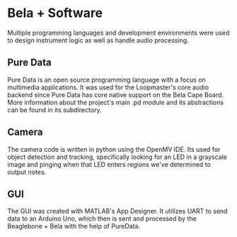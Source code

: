 # Bela + Software

Multiple programming languages and development environments were used to design instrument logic as well as handle audio processing.

## Pure Data
Pure Data is an open source programming language with a focus on multimedia applications. It was used for the Loopmaster's core audio backend since Pure Data has core native support on the Bela Cape Board. More information about the project's main .pd module and its abstractions can be found in its subdirectory.

## Camera
The camera code is written in python using the OpenMV IDE. Its used for object detection and tracking, specifically looking for an LED in a grayscale image and pinging when that LED enters regions we've determined to output notes.

## GUI
The GUI was created with MATLAB's App Designer. It utilizes UART to send data to an Arduino Uno, which then is sent and processed by the Beaglebone + Bela with the help of PureData.
